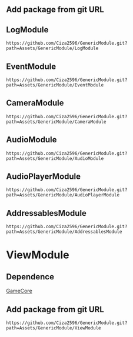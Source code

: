 ## Add package from git URL

## LogModule
```
https://github.com/Ciza2596/GenericModule.git?path=Assets/GenericModule/LogModule
```


## EventModule
```
https://github.com/Ciza2596/GenericModule.git?path=Assets/GenericModule/EventModule
```


## CameraModule
```
https://github.com/Ciza2596/GenericModule.git?path=Assets/GenericModule/CameraModule
```


## AudioModule
```
https://github.com/Ciza2596/GenericModule.git?path=Assets/GenericModule/AudioModule
```


## AudioPlayerModule
```
https://github.com/Ciza2596/GenericModule.git?path=Assets/GenericModule/AudioPlayerModule
```


## AddressablesModule
```
https://github.com/Ciza2596/GenericModule.git?path=Assets/GenericModule/AddressablesModule
```



# ViewModule

## Dependence
[GameCore](https://github.com/Ciza2596/GameCore)

## Add package from git URL
```
https://github.com/Ciza2596/GenericModule.git?path=Assets/GenericModule/ViewModule
```
